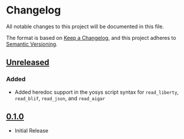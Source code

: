 # Changelog

All notable changes to this project will be documented in this file.

The format is based on [Keep a Changelog](https://keepachangelog.com/en/1.0.0/),
and this project adheres to [Semantic Versioning](https://semver.org/spec/v2.0.0.html).
<!--
Unreleased template stuff

## [Unreleased]
### Added
### Changed
### Deprecated
### Removed
### Fixed
### Security
-->
## [Unreleased]

### Added

 - Added heredoc support in the yosys script syntax for `read_liberty`, `read_blif`, `read_json`, and `read_aigar`
## [0.1.0]

 - Initial Release


[unreleased]: https://github.com/lethalbit/yosys-vscode/compare/v0.1.1...main
[0.1.1]: https://github.com/lethalbit/yosys-vscode/compare/v0.1.0...v0.1.1
[0.1.0]: https://github.com/lethalbit/yosys-vscode/commit/cf4d540b4d6bcc7adec15934a336d169fceb862b
